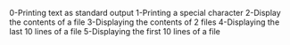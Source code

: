 0-Printing text as standard output
1-Printing a special character
2-Display the contents of a file
3-Displaying the contents of 2 files
4-Displaying the last 10 lines of a file
5-Displaying the first 10 lines of a file
